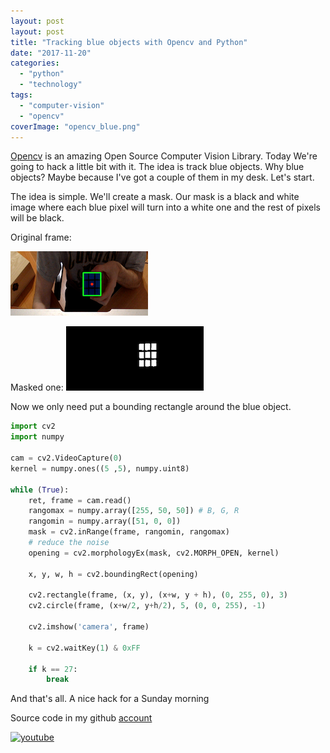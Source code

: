 ```yaml
---
layout: post
layout: post
title: "Tracking blue objects with Opencv and Python"
date: "2017-11-20"
categories: 
  - "python"
  - "technology"
tags: 
  - "computer-vision"
  - "opencv"
coverImage: "opencv_blue.png"
---
```


[Opencv](https://opencv.org/) is an amazing Open Source Computer Vision Library. Today We're going to hack a little bit with it. The idea is track blue objects. Why blue objects? Maybe because I've got a couple of them in my desk. Let's start.

The idea is simple. We'll create a mask. Our mask is a black and white image where each blue pixel will turn into a white one and the rest of pixels will be black.

Original frame:

![](/assets/images/original.png)

Masked one:
![](/assets/images/mask.png)

Now we only need put a bounding rectangle around the blue object.

```python
import cv2
import numpy
 
cam = cv2.VideoCapture(0)
kernel = numpy.ones((5 ,5), numpy.uint8)
 
while (True):
    ret, frame = cam.read()
    rangomax = numpy.array([255, 50, 50]) # B, G, R
    rangomin = numpy.array([51, 0, 0])
    mask = cv2.inRange(frame, rangomin, rangomax)
    # reduce the noise
    opening = cv2.morphologyEx(mask, cv2.MORPH_OPEN, kernel)
 
    x, y, w, h = cv2.boundingRect(opening)
 
    cv2.rectangle(frame, (x, y), (x+w, y + h), (0, 255, 0), 3)
    cv2.circle(frame, (x+w/2, y+h/2), 5, (0, 0, 255), -1)
 
    cv2.imshow('camera', frame)
 
    k = cv2.waitKey(1) & 0xFF
 
    if k == 27:
        break
```

And that's all. A nice hack for a Sunday morning

Source code in my github [account](https://github.com/gonzalo123/blueobjecttracking)

[![youtube](https://img.youtube.com/vi/7P\_D6RTJaJY/0.jpg)](https://www.youtube.com/watch?v=7P\_D6RTJaJY)

